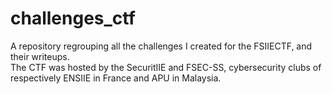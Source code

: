 # challenges_ctf
A repository regrouping all the challenges I created for the FSIIECTF, and their writeups.  
The CTF was hosted by the SecuritIIE and FSEC-SS, cybersecurity clubs of respectively ENSIIE in France and APU in Malaysia.


